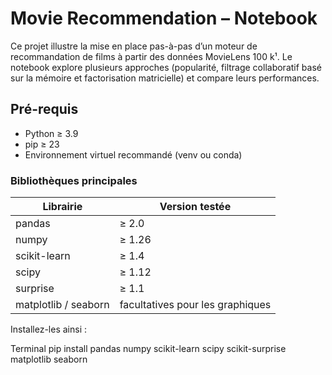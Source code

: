 # Movie Recommendation – Notebook

Ce projet illustre la mise en place pas-à-pas d’un moteur de recommandation
de films à partir des données MovieLens 100 k️¹.
Le notebook explore plusieurs approches (popularité, filtrage collaboratif
basé sur la mémoire et factorisation matricielle) et compare leurs
performances.


## Pré-requis

- Python ≥ 3.9  
- pip ≥ 23  
- Environnement virtuel recommandé (venv ou conda)

### Bibliothèques principales

| Librairie | Version testée |
|-----------|----------------|
| pandas  | ≥ 2.0 |
| numpy   | ≥ 1.26 |
| scikit-learn | ≥ 1.4 |
| scipy   | ≥ 1.12 |
| surprise | ≥ 1.1 |
| matplotlib / seaborn | facultatives pour les graphiques |

Installez-les ainsi :

Terminal
pip install pandas numpy scikit-learn scipy scikit-surprise matplotlib seaborn
